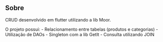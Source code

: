 ## Sobre

CRUD desenvolvido em flutter utilizando a lib Moor.

O projeto possui:
    - Relacionamento entre tabelas (produtos e categorias)
    - Utilização de DAOs
    - Singleton com a lib GetIt
    - Consulta utilizando JOIN 